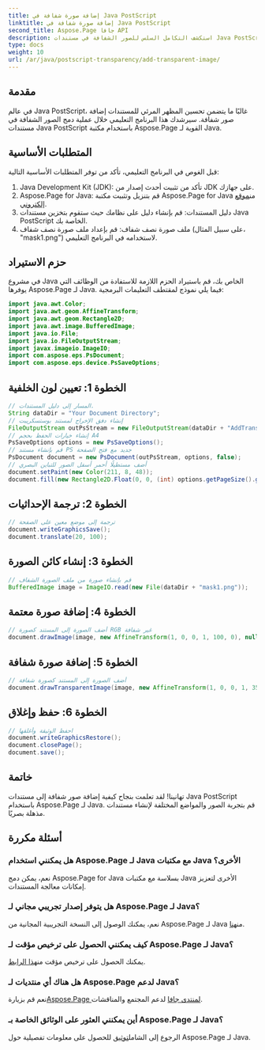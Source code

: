 ```yaml
---
title: إضافة صورة شفافة في Java PostScript
linktitle: إضافة صورة شفافة في Java PostScript
second_title: Aspose.Page جافا API
description: استكشف التكامل السلس للصور الشفافة في مستندات Java PostScript باستخدام Aspose.Page لـ Java. ارفع مستوى تصورات المستندات الخاصة بك دون عناء.
type: docs
weight: 10
url: /ar/java/postscript-transparency/add-transparent-image/
---
```

## مقدمة
في عالم Java PostScript، غالبًا ما يتضمن تحسين المظهر المرئي للمستندات إضافة صور شفافة. سيرشدك هذا البرنامج التعليمي خلال عملية دمج الصور الشفافة في مستندات Java PostScript باستخدام مكتبة Aspose.Page القوية لـ Java.
## المتطلبات الأساسية
قبل الغوص في البرنامج التعليمي، تأكد من توفر المتطلبات الأساسية التالية:
1. Java Development Kit (JDK): تأكد من تثبيت أحدث إصدار من JDK على جهازك.
2.  Aspose.Page for Java: قم بتنزيل وتثبيت مكتبة Aspose.Page for Java من[موقع إلكتروني](https://releases.aspose.com/page/java/).
3. دليل المستندات: قم بإنشاء دليل على نظامك حيث ستقوم بتخزين مستندات Java PostScript الخاصة بك.
4. ملف صورة نصف شفاف: قم بإعداد ملف صورة نصف شفاف (على سبيل المثال، "mask1.png") لاستخدامه في البرنامج التعليمي.
## حزم الاستيراد
في مشروع Java الخاص بك، قم باستيراد الحزم اللازمة للاستفادة من الوظائف التي يوفرها Aspose.Page لـ Java. فيما يلي نموذج لمقتطف التعليمات البرمجية:
```java
import java.awt.Color;
import java.awt.geom.AffineTransform;
import java.awt.geom.Rectangle2D;
import java.awt.image.BufferedImage;
import java.io.File;
import java.io.FileOutputStream;
import javax.imageio.ImageIO;
import com.aspose.eps.PsDocument;
import com.aspose.eps.device.PsSaveOptions;
```
## الخطوة 1: تعيين لون الخلفية
```java
// المسار إلى دليل المستندات.
String dataDir = "Your Document Directory";
// إنشاء دفق الإخراج لمستند بوستسكريبت
FileOutputStream outPsStream = new FileOutputStream(dataDir + "AddTransparentImage_outPS.ps");
// إنشاء خيارات الحفظ بحجم A4
PsSaveOptions options = new PsSaveOptions();
// قم بإنشاء مستند PS جديد مع فتح الصفحة
PsDocument document = new PsDocument(outPsStream, options, false);
// أضف مستطيلًا أحمر أسفل الصور للتباين البصري
document.setPaint(new Color(211, 8, 48));
document.fill(new Rectangle2D.Float(0, 0, (int) options.getPageSize().getWidth(), 300));
```
## الخطوة 2: ترجمة الإحداثيات
```java
// ترجمة إلى موضع معين على الصفحة
document.writeGraphicsSave();
document.translate(20, 100);
```
## الخطوة 3: إنشاء كائن الصورة
```java
// قم بإنشاء صورة من ملف الصورة الشفاف
BufferedImage image = ImageIO.read(new File(dataDir + "mask1.png"));
```
## الخطوة 4: إضافة صورة معتمة
```java
// أضف الصورة إلى المستند كصورة RGB غير شفافة
document.drawImage(image, new AffineTransform(1, 0, 0, 1, 100, 0), null);
```
## الخطوة 5: إضافة صورة شفافة
```java
// أضف الصورة إلى المستند كصورة شفافة
document.drawTransparentImage(image, new AffineTransform(1, 0, 0, 1, 350, 0), 255);
```
## الخطوة 6: حفظ وإغلاق
```java
// احفظ الوثيقة وأغلقها
document.writeGraphicsRestore();
document.closePage();
document.save();
```
## خاتمة
تهانينا! لقد تعلمت بنجاح كيفية إضافة صور شفافة إلى مستندات Java PostScript باستخدام Aspose.Page لـ Java. قم بتجربة الصور والمواضع المختلفة لإنشاء مستندات مذهلة بصريًا.
## أسئلة مكررة
### هل يمكنني استخدام Aspose.Page لـ Java مع مكتبات Java الأخرى؟
نعم، يمكن دمج Aspose.Page for Java بسلاسة مع مكتبات Java الأخرى لتعزيز إمكانات معالجة المستندات.
### هل يتوفر إصدار تجريبي مجاني لـ Aspose.Page لـ Java؟
 نعم، يمكنك الوصول إلى النسخة التجريبية المجانية من Aspose.Page لـ Java من[هنا](https://releases.aspose.com/).
### كيف يمكنني الحصول على ترخيص مؤقت لـ Aspose.Page لـ Java؟
 يمكنك الحصول على ترخيص مؤقت من[هذا الرابط](https://purchase.aspose.com/temporary-license/).
### هل هناك أي منتديات لـ Aspose.Page لدعم Java؟
 نعم قم بزيارة[Aspose.Page لمنتدى جافا](https://forum.aspose.com/c/page/39) لدعم المجتمع والمناقشات.
### أين يمكنني العثور على الوثائق الخاصة بـ Aspose.Page لـ Java؟
 الرجوع إلى الشامل[توثيق](https://reference.aspose.com/page/java/) للحصول على معلومات تفصيلية حول Aspose.Page لـ Java.